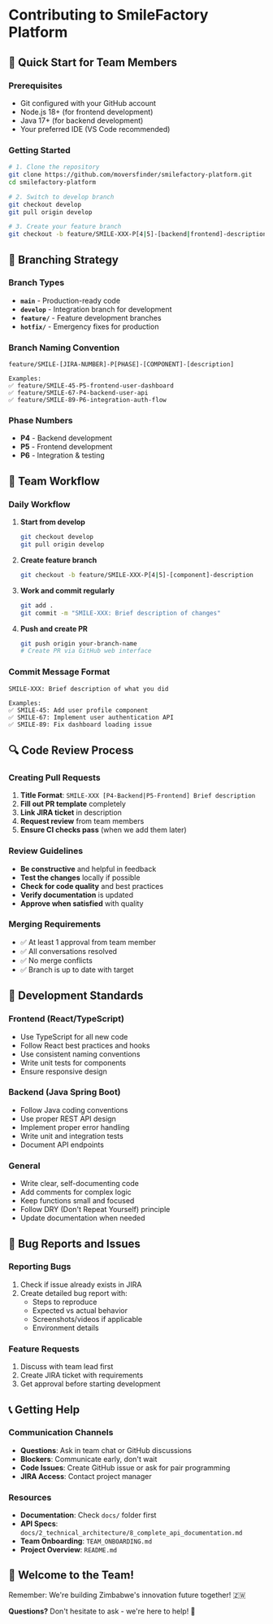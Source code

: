 # Contributing to SmileFactory Platform

## 🚀 Quick Start for Team Members

### Prerequisites
- Git configured with your GitHub account
- Node.js 18+ (for frontend development)
- Java 17+ (for backend development)
- Your preferred IDE (VS Code recommended)

### Getting Started
```bash
# 1. Clone the repository
git clone https://github.com/moversfinder/smilefactory-platform.git
cd smilefactory-platform

# 2. Switch to develop branch
git checkout develop
git pull origin develop

# 3. Create your feature branch
git checkout -b feature/SMILE-XXX-P[4|5]-[backend|frontend]-description
```

## 🌳 Branching Strategy

### Branch Types
- **`main`** - Production-ready code
- **`develop`** - Integration branch for development
- **`feature/`** - Feature development branches
- **`hotfix/`** - Emergency fixes for production

### Branch Naming Convention
```
feature/SMILE-[JIRA-NUMBER]-P[PHASE]-[COMPONENT]-[description]

Examples:
✅ feature/SMILE-45-P5-frontend-user-dashboard
✅ feature/SMILE-67-P4-backend-user-api
✅ feature/SMILE-89-P6-integration-auth-flow
```

### Phase Numbers
- **P4** - Backend development
- **P5** - Frontend development
- **P6** - Integration & testing

## 👥 Team Workflow

### Daily Workflow
1. **Start from develop**
   ```bash
   git checkout develop
   git pull origin develop
   ```

2. **Create feature branch**
   ```bash
   git checkout -b feature/SMILE-XXX-P[4|5]-[component]-description
   ```

3. **Work and commit regularly**
   ```bash
   git add .
   git commit -m "SMILE-XXX: Brief description of changes"
   ```

4. **Push and create PR**
   ```bash
   git push origin your-branch-name
   # Create PR via GitHub web interface
   ```

### Commit Message Format
```
SMILE-XXX: Brief description of what you did

Examples:
✅ SMILE-45: Add user profile component
✅ SMILE-67: Implement user authentication API
✅ SMILE-89: Fix dashboard loading issue
```

## 🔍 Code Review Process

### Creating Pull Requests
1. **Title Format**: `SMILE-XXX [P4-Backend|P5-Frontend] Brief description`
2. **Fill out PR template** completely
3. **Link JIRA ticket** in description
4. **Request review** from team members
5. **Ensure CI checks pass** (when we add them later)

### Review Guidelines
- **Be constructive** and helpful in feedback
- **Test the changes** locally if possible
- **Check for code quality** and best practices
- **Verify documentation** is updated
- **Approve when satisfied** with quality

### Merging Requirements
- ✅ At least 1 approval from team member
- ✅ All conversations resolved
- ✅ No merge conflicts
- ✅ Branch is up to date with target

## 🎯 Development Standards

### Frontend (React/TypeScript)
- Use TypeScript for all new code
- Follow React best practices and hooks
- Use consistent naming conventions
- Write unit tests for components
- Ensure responsive design

### Backend (Java Spring Boot)
- Follow Java coding conventions
- Use proper REST API design
- Implement proper error handling
- Write unit and integration tests
- Document API endpoints

### General
- Write clear, self-documenting code
- Add comments for complex logic
- Keep functions small and focused
- Follow DRY (Don't Repeat Yourself) principle
- Update documentation when needed

## 🐛 Bug Reports and Issues

### Reporting Bugs
1. Check if issue already exists in JIRA
2. Create detailed bug report with:
   - Steps to reproduce
   - Expected vs actual behavior
   - Screenshots/videos if applicable
   - Environment details

### Feature Requests
1. Discuss with team lead first
2. Create JIRA ticket with requirements
3. Get approval before starting development

## 📞 Getting Help

### Communication Channels
- **Questions**: Ask in team chat or GitHub discussions
- **Blockers**: Communicate early, don't wait
- **Code Issues**: Create GitHub issue or ask for pair programming
- **JIRA Access**: Contact project manager

### Resources
- **Documentation**: Check `docs/` folder first
- **API Specs**: `docs/2_technical_architecture/8_complete_api_documentation.md`
- **Team Onboarding**: `TEAM_ONBOARDING.md`
- **Project Overview**: `README.md`

## 🎉 Welcome to the Team!

Remember: We're building Zimbabwe's innovation future together! 🇿🇼

**Questions?** Don't hesitate to ask - we're here to help! 🤝
